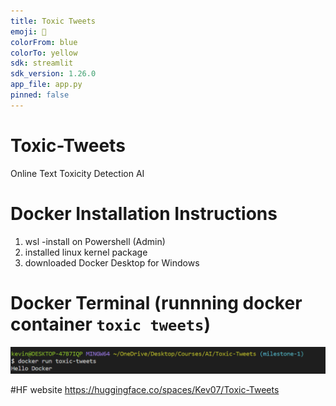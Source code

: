 ```yaml
---
title: Toxic Tweets
emoji: 🐨
colorFrom: blue
colorTo: yellow
sdk: streamlit
sdk_version: 1.26.0
app_file: app.py
pinned: false
---
```


# Toxic-Tweets
Online Text Toxicity Detection AI

# Docker Installation Instructions 
1. wsl -install on Powershell (Admin)
2. installed linux kernel package 
3. downloaded Docker Desktop for Windows 

# Docker Terminal (runnning docker container `toxic tweets`)
![image](https://github.com/kn2118/Toxic-Tweets/blob/milestone-1/dockerProof.png)

#HF website 
https://huggingface.co/spaces/Kev07/Toxic-Tweets

#

